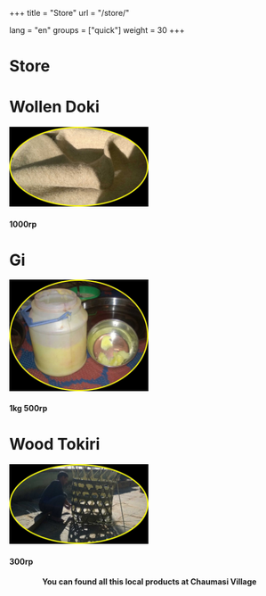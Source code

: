 +++
title = "Store"
url = "/store/"

lang = "en"
groups = ["quick"]
weight = 30 
+++
<h1>Store</h1>

<div data-role="collapsibleset" data-inset="false">
<div data-role="collapsible">
<h1>Wollen Doki</h1>
<img src="/img/ducandoki.png" style="width:250px;">
<h4>1000rp</h4>
</div>
<div data-role="collapsible">
<h1>Gi</h1>
<img src="/img/ducangi.png" style="width:250px;">
<h4>1kg 500rp</h4>
</div>
<div data-role="collapsible">
<h1>Wood Tokiri</h1>
<img src="/img/ducantok.png" style="width:250px;">
<h4>300rp</h4>
</div>
</div>
</div>
<div role="main" class="ui-content" style="text-align:center;">
<h4>You can found all this local products at Chaumasi Village</h4>
